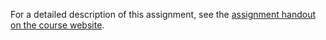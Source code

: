 For a detailed description of this assignment, see the [assignment handout on the course website][1].

[1]: http://web.stanford.edu/class/cs20si/assignments/a1.pdf